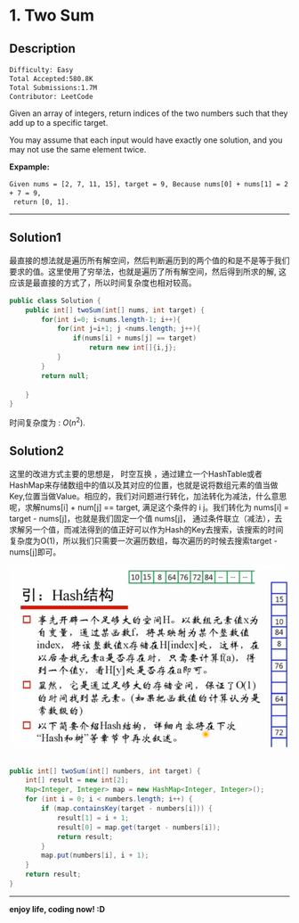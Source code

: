 # 1. Two Sum

## Description

```
Difficulty: Easy
Total Accepted:580.8K
Total Submissions:1.7M
Contributor: LeetCode
```

Given an array of integers, return indices of the two numbers such that they add up to a specific target.

You may assume that each input would have exactly one solution, and you may not use the same element twice.

**Expample:**

```
Given nums = [2, 7, 11, 15], target = 9, Because nums[0] + nums[1] = 2 + 7 = 9, 
 return [0, 1].
```

***

## Solution1

  最直接的想法就是遍历所有解空间，然后判断遍历到的两个值的和是不是等于我们要求的值。这里使用了穷举法，也就是遍历了所有解空间，然后得到所求的解, 这应该是最直接的方式了，所以时间复杂度也相对较高。

```java
public class Solution {
    public int[] twoSum(int[] nums, int target) {
        for(int i=0; i<nums.length-1; i++){
            for(int j=i+1; j <nums.length; j++){
                if(nums[i] + nums[j] == target)
                    return new int[]{i,j};
            }
        }
        return null;
    
    }
}
```

时间复杂度为 : $O(n^2).$



## Solution2 

  这里的改进方式主要的思想是， 时空互换 ，通过建立一个HashTable或者HashMap来存储数组中的值以及其对应的位置，也就是说将数组元素的值当做Key,位置当做Value。相应的，我们对问题进行转化，加法转化为减法，什么意思呢，求解nums[i] + num[j] == target, 满足这个条件的 i j。我们转化为 nums[i] = target - nums[j]，也就是我们固定一个值 nums[j]， 通过条件联立（减法），去求解另一个值，而减法得到的值正好可以作为Hash的Key去搜索，该搜索的时间复杂度为O(1)，所以我们只需要一次遍历数组，每次遍历的时候去搜索target - nums[j]即可。

![](/001-Two_Sum/Two_Sum_Hash.png)

```java

public int[] twoSum(int[] numbers, int target) {
    int[] result = new int[2];
    Map<Integer, Integer> map = new HashMap<Integer, Integer>();
    for (int i = 0; i < numbers.length; i++) {
        if (map.containsKey(target - numbers[i])) {
            result[1] = i + 1;
            result[0] = map.get(target - numbers[i]);
            return result;
        }
        map.put(numbers[i], i + 1);
    }
    return result;
}
```

***

**enjoy life, coding now! :D**
